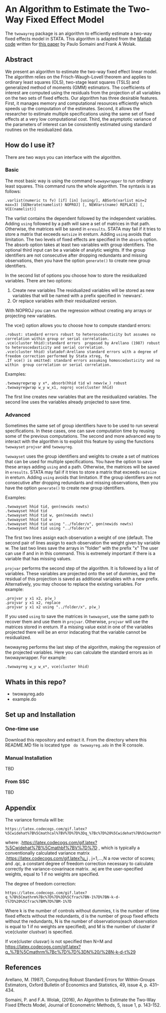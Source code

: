 # An Algorithm to Estimate the Two-Way Fixed Effect Model

The `twowayreg` package is an algorithm to efficiently estimate a two-way fixed effects model in STATA.  This algorithm is adapted from the [Matlab code](https://soma.people.stanford.edu/research) written for [this paper](https://soma.people.stanford.edu/sites/g/files/sbiybj4171/f/jem-2014-0008.pdf) by Paulo Somaini and Frank A Wolak.  

## Abstract
We present an algorithm to estimate the two-way fixed effect linear model. The algorithm relies on
the Frisch-Waugh-Lovell theorem and applies to ordinary least squares (OLS), two-stage least squares (TSLS)
and generalized method of moments (GMM) estimators. The coefficients of interest are computed using the
residuals from the projection of all variables on the two sets of fixed effects. Our algorithm has three desirable
features. First, it manages memory and computational resources efficiently which speeds up the computation of the estimates. Second, it allows the researcher to estimate multiple specifications using the same set
of fixed effects at a very low computational cost. Third, the asymptotic variance of the parameters of interest
can be consistently estimated using standard routines on the residualized data. 

## How do I use it?

There are two ways you can interface with the algorithm.


### Basic

The most basic way is using the command `twowaywrapper` to run ordinary least squares. 
This command runs the whole algorithm. The syntaxis is as follows:
```
.varlist(numeric ts fv) [if] [in] [using/], ABSorb(varlist min=2 max=3) [GENerate(namelist) NOPROJ] [, NEWVars(name) REPLACE] [, VCE(namelist)]
```

The varlist contains the dependent followed by the independent variables.
Adding `using` followed by a path will save a set of matrices in that path. Otherwise, the matrices will be saved in `eresults`. STATA may fail if it tries to store a matrix that exceeds `matsize` in ereturn. Adding `using` avoids that limitation.
The two levels of fixed effects are specified in the `absorb` option. The absorb option takes at least two variables with group identifiers. The optional third input can be a variable of analytic weights. 
If the group identifiers are not consecutive after dropping redundants and missing observations, then you have the option `generate()` to create new group identifiers.

In the second list of options you choose how to store the residualized variables. 
There are two options: 

1. Create new variables The residualized variables will be stored as new variables that will be named with a prefix specified in `newvars'.
2. Or replace variables with their residualized version.

With NOPROJ you can run the regression without creating any arrays or projecting new variables.

The vce() option allows you to choose how to compute standard errors:
```
.robust: standard errors robust to heteroscedasticity but assumes no correlation within group or serial correlation.
.vce(cluster hhid):standard errors  proposed by Arellano (1987) robust to heteroscedasticity and serial correlation. 
.vce(cluster hhid) statadof:Arellano standard errors with a degree of freedom correction performed by Stata xtreg, fe
.If vce() is omitted: standard errors assuming homoscedasticity and no within  group correlation or serial correlation.
```

Examples:
```
.twowayregwrap y x*, absorb(hhid tid w) newv(w_) robust
.twowayregwrap w_y w_x1, noproj vce(cluster hhid)
```
The first line creates new variables that are the residualized variables. The second line uses the variables already projected to save time.

### Advanced

Sometimes the same set of group identifiers have to be used to run several specifications.
In these cases, one can save computation time by reusing some of the previous computations.
The second and more advanced way to interact with the algorithm is to exploit this feature by using the functions  
`twowayset` `projvar` and `twowayreg`.

`twowayset` uses the group identifiers and weights to create a set of matrices that can be used for multiple specifications. You have the option to save these arrays adding `using` and a path. Otherwise, the matrices will be saved in `eresults`. STATA may fail if it tries to store a matrix that exceeds `matsize` in ereturn. Adding `using` avoids that limitation.
If the group identifiers are not consecutive after dropping redundants and missing observations, then you have the option `generate()` to create new group identifiers.

Examples:
```
.twowayset hhid tid, gen(newids newts)
.twowayset hhid tid
.twowayset hhid tid w, gen(newids newts)
.twowayset hhid tid w
.twowayset hhid tid using "../folder/x", gen(newids newts)
.twowayset hhid tid using "../folder/x"

```
The first two lines assign each observation a weight of one (default. The second pair of lines assign to each observation the weight given by variable w. The last two lines save the arrays in "folder" with the prefix "x"
The user can use if and in in this command. This is extremely important if there is a variable that has missing values.

`projvar` performs the second step of the algorithm. It is followed by a list of variables. These variables are projected onto the set of dummies, and the residual of this projection is saved as additional variables with a new prefix. Alternatively, you may choose to replace the existing variables. For example:

```
.projvar y x1 x2, p(w_)
.projvar y x1 x2, replace
.projvar y x1 x2 using "../folder/x", p(w_)
```
If you used `using` to save the matrices in `twowayset`, use the same path to recover them and use them in `projvar`. Otherwise, `projvar` will use the matrices stored in ereturn.
If a missing value exist in one of the variables projected there will be an error indacating that the variable cannot be residualized.

twowayreg performs the last step of the algorithm, making the regression of the projected variables. Here you can calculate the standard errors as in twowaywrapper. For example:
```
.twowayreg w_y w_x*, vce(cluster hhid)

```

## Whats in this repo?

* twowayreg.ado
* example.do


## Set up and Installation

### One-time use
Download this repository and extract it. From the directory where this README.MD file is located type ` do twowayreg.ado` in the R console.

### Manual Installation

TBD

### From SSC

TBD

## Appendix 

The variance formula will be:
```
https://latex.codecogs.com/gif.latex?%5Cwidehat%7B%5Cmathcal%7BV%7D%7D%3Dq_%7Bc%7D%20%5Cwidehat%7B%5Cmathbf%7BV%7D%7D%5Cleft%28%5Csum_%7Bj%3D1%7D%5E%7BN%7D%20w_%7Bj%7D%20%5Cmathbf%7Bu%7D_%7Bj%7D%5E%7B%5Cprime%7D%20%5Cmathbf%7Bu%7D_%7Bj%7D%5Cright%29%20%5Cwidehat%7B%5Cmathbf%7BV%7D%7D
```
where:
.https://latex.codecogs.com/gif.latex?%5Cwidehat%7B%5Cmathbf%7BV%7D%7D , which is typically a conventionally calculated variance matrix
.https://latex.codecogs.com/gif.latex?u_j , j=1,...,N a row vector of scores; and
.qc, a constant degree of freedom correction necessary to calculate correctly the variance-covarinace matrix.
.wj are the user-specified weights, equal to 1 if no weights are specified.

The degree of freedom correction:
```
https://latex.codecogs.com/gif.latex?q_%7B%5Cmathrm%7Bc%7D%7D%3D%5Cfrac%7BN-1%7D%7BN-k-d-t%7D%20%5Cfrac%7BM%7D%7BM-1%7D
```
Where k is the number of controls without dummies, t is the number of time fixed effects without the redundants, d is the number of group fixed effects without the redundants, N is the number of observations(each observation is equal to 1 if no weights are specified), and M is the number of cluster if vce(cluster clustvar) is specified.   

If vce(cluster clusvar) is not specified then N=M and https://latex.codecogs.com/gif.latex?q_%7B%5Cmathrm%7Bc%7D%7D%3DN%20/%28N-k-d-t%29
## References

Arellano, M. (1987), Computing Robust Standard Errors for Within-Groups Estimators, Oxford Bulletin of Economics and
Statistics, 49, issue 4, p. 431–434. 

Somaini, P. and F.A. Wolak, (2016), An Algorithm to Estimate the Two-Way Fixed Effects Model, Journal of Econometric Methods, 5, issue 1, p. 143-152.